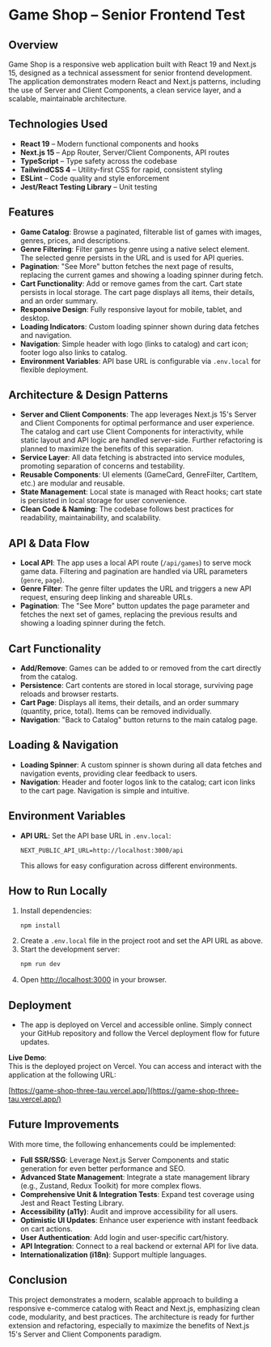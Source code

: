 # Game Shop – Senior Frontend Test

## Overview

Game Shop is a responsive web application built with React 19 and Next.js 15, designed as a technical assessment for senior frontend development. The application demonstrates modern React and Next.js patterns, including the use of Server and Client Components, a clean service layer, and a scalable, maintainable architecture.

## Technologies Used

- **React 19** – Modern functional components and hooks
- **Next.js 15** – App Router, Server/Client Components, API routes
- **TypeScript** – Type safety across the codebase
- **TailwindCSS 4** – Utility-first CSS for rapid, consistent styling
- **ESLint** – Code quality and style enforcement
- **Jest/React Testing Library** – Unit testing

## Features

- **Game Catalog**: Browse a paginated, filterable list of games with images, genres, prices, and descriptions.
- **Genre Filtering**: Filter games by genre using a native select element. The selected genre persists in the URL and is used for API queries.
- **Pagination**: "See More" button fetches the next page of results, replacing the current games and showing a loading spinner during fetch.
- **Cart Functionality**: Add or remove games from the cart. Cart state persists in local storage. The cart page displays all items, their details, and an order summary.
- **Responsive Design**: Fully responsive layout for mobile, tablet, and desktop.
- **Loading Indicators**: Custom loading spinner shown during data fetches and navigation.
- **Navigation**: Simple header with logo (links to catalog) and cart icon; footer logo also links to catalog.
- **Environment Variables**: API base URL is configurable via `.env.local` for flexible deployment.

## Architecture & Design Patterns

- **Server and Client Components**: The app leverages Next.js 15's Server and Client Components for optimal performance and user experience. The catalog and cart use Client Components for interactivity, while static layout and API logic are handled server-side. Further refactoring is planned to maximize the benefits of this separation.
- **Service Layer**: All data fetching is abstracted into service modules, promoting separation of concerns and testability.
- **Reusable Components**: UI elements (GameCard, GenreFilter, CartItem, etc.) are modular and reusable.
- **State Management**: Local state is managed with React hooks; cart state is persisted in local storage for user convenience.
- **Clean Code & Naming**: The codebase follows best practices for readability, maintainability, and scalability.

## API & Data Flow

- **Local API**: The app uses a local API route (`/api/games`) to serve mock game data. Filtering and pagination are handled via URL parameters (`genre`, `page`).
- **Genre Filter**: The genre filter updates the URL and triggers a new API request, ensuring deep linking and shareable URLs.
- **Pagination**: The "See More" button updates the page parameter and fetches the next set of games, replacing the previous results and showing a loading spinner during the fetch.

## Cart Functionality

- **Add/Remove**: Games can be added to or removed from the cart directly from the catalog.
- **Persistence**: Cart contents are stored in local storage, surviving page reloads and browser restarts.
- **Cart Page**: Displays all items, their details, and an order summary (quantity, price, total). Items can be removed individually.
- **Navigation**: "Back to Catalog" button returns to the main catalog page.

## Loading & Navigation

- **Loading Spinner**: A custom spinner is shown during all data fetches and navigation events, providing clear feedback to users.
- **Navigation**: Header and footer logos link to the catalog; cart icon links to the cart page. Navigation is simple and intuitive.

## Environment Variables

- **API URL**: Set the API base URL in `.env.local`:
  ```
  NEXT_PUBLIC_API_URL=http://localhost:3000/api
  ```
  This allows for easy configuration across different environments.

## How to Run Locally

1. Install dependencies:
   ```bash
   npm install
   ```
2. Create a `.env.local` file in the project root and set the API URL as above.
3. Start the development server:
   ```bash
   npm run dev
   ```
4. Open [http://localhost:3000](http://localhost:3000) in your browser.

## Deployment

- The app is deployed on Vercel and accessible online. Simply connect your GitHub repository and follow the Vercel deployment flow for future updates.

**Live Demo**:  
This is the deployed project on Vercel. You can access and interact with the application at the following URL:

[https://game-shop-three-tau.vercel.app/](https://game-shop-three-tau.vercel.app/)

## Future Improvements

With more time, the following enhancements could be implemented:

- **Full SSR/SSG**: Leverage Next.js Server Components and static generation for even better performance and SEO.
- **Advanced State Management**: Integrate a state management library (e.g., Zustand, Redux Toolkit) for more complex flows.
- **Comprehensive Unit & Integration Tests**: Expand test coverage using Jest and React Testing Library.
- **Accessibility (a11y)**: Audit and improve accessibility for all users.
- **Optimistic UI Updates**: Enhance user experience with instant feedback on cart actions.
- **User Authentication**: Add login and user-specific cart/history.
- **API Integration**: Connect to a real backend or external API for live data.
- **Internationalization (i18n)**: Support multiple languages.

## Conclusion

This project demonstrates a modern, scalable approach to building a responsive e-commerce catalog with React and Next.js, emphasizing clean code, modularity, and best practices. The architecture is ready for further extension and refactoring, especially to maximize the benefits of Next.js 15's Server and Client Components paradigm.
